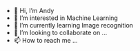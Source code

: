 - 👋 Hi, I’m Andy
- 👀 I’m interested in Machine Learning
- 🌱 I’m currently learning Image recognition
- 💞️ I’m looking to collaborate on ...
- 📫 How to reach me ...

<!---
AndyVN2000/AndyVN2000 is a ✨ special ✨ repository because its `README.md` (this file) appears on your GitHub profile.
You can click the Preview link to take a look at your changes.
--->
